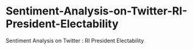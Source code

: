# Sentiment-Analysis-on-Twitter-RI-President-Electability
Sentiment Analysis on Twitter : RI President Electability
